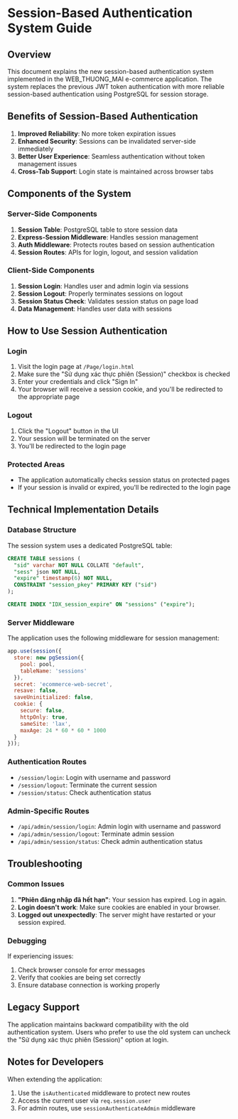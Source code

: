 # Session-Based Authentication System Guide

## Overview
This document explains the new session-based authentication system implemented in the WEB_THUONG_MAI e-commerce application. The system replaces the previous JWT token authentication with more reliable session-based authentication using PostgreSQL for session storage.

## Benefits of Session-Based Authentication
1. **Improved Reliability**: No more token expiration issues
2. **Enhanced Security**: Sessions can be invalidated server-side immediately
3. **Better User Experience**: Seamless authentication without token management issues
4. **Cross-Tab Support**: Login state is maintained across browser tabs

## Components of the System

### Server-Side Components
1. **Session Table**: PostgreSQL table to store session data
2. **Express-Session Middleware**: Handles session management
3. **Auth Middleware**: Protects routes based on session authentication
4. **Session Routes**: APIs for login, logout, and session validation

### Client-Side Components
1. **Session Login**: Handles user and admin login via sessions
2. **Session Logout**: Properly terminates sessions on logout
3. **Session Status Check**: Validates session status on page load
4. **Data Management**: Handles user data with sessions

## How to Use Session Authentication

### Login
1. Visit the login page at `/Page/login.html`
2. Make sure the "Sử dụng xác thực phiên (Session)" checkbox is checked
3. Enter your credentials and click "Sign In"
4. Your browser will receive a session cookie, and you'll be redirected to the appropriate page

### Logout
1. Click the "Logout" button in the UI
2. Your session will be terminated on the server
3. You'll be redirected to the login page

### Protected Areas
- The application automatically checks session status on protected pages
- If your session is invalid or expired, you'll be redirected to the login page

## Technical Implementation Details

### Database Structure
The session system uses a dedicated PostgreSQL table:

```sql
CREATE TABLE sessions (
  "sid" varchar NOT NULL COLLATE "default",
  "sess" json NOT NULL,
  "expire" timestamp(6) NOT NULL,
  CONSTRAINT "session_pkey" PRIMARY KEY ("sid")
);

CREATE INDEX "IDX_session_expire" ON "sessions" ("expire");
```

### Server Middleware
The application uses the following middleware for session management:

```javascript
app.use(session({
  store: new pgSession({
    pool: pool,
    tableName: 'sessions'
  }),
  secret: 'ecommerce-web-secret',
  resave: false,
  saveUninitialized: false,
  cookie: { 
    secure: false,
    httpOnly: true,
    sameSite: 'lax',
    maxAge: 24 * 60 * 60 * 1000
  }
}));
```

### Authentication Routes
- `/session/login`: Login with username and password
- `/session/logout`: Terminate the current session
- `/session/status`: Check authentication status

### Admin-Specific Routes
- `/api/admin/session/login`: Admin login with username and password
- `/api/admin/session/logout`: Terminate admin session
- `/api/admin/session/status`: Check admin authentication status

## Troubleshooting

### Common Issues
1. **"Phiên đăng nhập đã hết hạn"**: Your session has expired. Log in again.
2. **Login doesn't work**: Make sure cookies are enabled in your browser.
3. **Logged out unexpectedly**: The server might have restarted or your session expired.

### Debugging
If experiencing issues:
1. Check browser console for error messages
2. Verify that cookies are being set correctly
3. Ensure database connection is working properly

## Legacy Support
The application maintains backward compatibility with the old authentication system. Users who prefer to use the old system can uncheck the "Sử dụng xác thực phiên (Session)" option at login.

## Notes for Developers
When extending the application:
1. Use the `isAuthenticated` middleware to protect new routes
2. Access the current user via `req.session.user`
3. For admin routes, use `sessionAuthenticateAdmin` middleware
